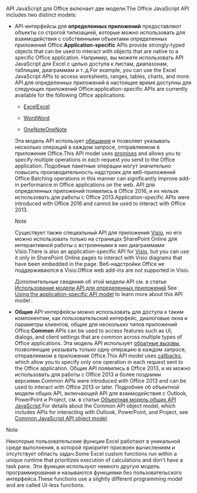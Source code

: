 <span data-ttu-id="8bf0b-101">API JavaScript для Office включает две модели:</span><span class="sxs-lookup"><span data-stu-id="8bf0b-101">The Office JavaScript API includes two distinct models:</span></span>

- <span data-ttu-id="8bf0b-102">API-интерфейсы для **определенных приложений** предоставляют объекты со строгой типизацией, которые можно использовать для взаимодействия с собственными объектами определенных приложений Office.</span><span class="sxs-lookup"><span data-stu-id="8bf0b-102">**Application-specific** APIs provide strongly-typed objects that can be used to interact with objects that are native to a specific Office application.</span></span> <span data-ttu-id="8bf0b-103">Например, вы можете использовать API JavaScript для Excel с целью доступа к листам, диапазонам, таблицам, диаграммам и т. д.</span><span class="sxs-lookup"><span data-stu-id="8bf0b-103">For example, you can use the Excel JavaScript APIs to access worksheets, ranges, tables, charts, and more.</span></span> <span data-ttu-id="8bf0b-104">API для определенных приложений в настоящее время доступны для следующих приложений Office:</span><span class="sxs-lookup"><span data-stu-id="8bf0b-104">application-specific APIs are currently available for the following Office applications:</span></span>

    - [<span data-ttu-id="8bf0b-105">Excel</span><span class="sxs-lookup"><span data-stu-id="8bf0b-105">Excel</span></span>](../reference/overview/excel-add-ins-reference-overview.md)

    - [<span data-ttu-id="8bf0b-106">Word</span><span class="sxs-lookup"><span data-stu-id="8bf0b-106">Word</span></span>](../reference/overview/word-add-ins-reference-overview.md)

    - [<span data-ttu-id="8bf0b-107">OneNote</span><span class="sxs-lookup"><span data-stu-id="8bf0b-107">OneNote</span></span>](../reference/overview/onenote-add-ins-javascript-reference.md)

    <span data-ttu-id="8bf0b-108">Эта модель API использует [обещания](https://developer.mozilla.org/docs/Web/JavaScript/Reference/Global_Objects/Promise) и позволяет указывать несколько операций в каждом запросе, отправляемом в приложение Office.</span><span class="sxs-lookup"><span data-stu-id="8bf0b-108">This API model uses [promises](https://developer.mozilla.org/docs/Web/JavaScript/Reference/Global_Objects/Promise) and allows you to specify multiple operations in each request you send to the Office application.</span></span> <span data-ttu-id="8bf0b-109">Подобные пакетные операции могут значительно повысить производительность надстроек для веб-приложений Office.</span><span class="sxs-lookup"><span data-stu-id="8bf0b-109">Batching operations in this manner can significantly improve add-in performance in Office applications on the web.</span></span> <span data-ttu-id="8bf0b-110">API для определенных приложений появились в Office 2016, и их нельзя использовать для работы с Office 2013.</span><span class="sxs-lookup"><span data-stu-id="8bf0b-110">Application-specific APIs were introduced with Office 2016 and cannot be used to interact with Office 2013.</span></span>

    > [!NOTE]
    > <span data-ttu-id="8bf0b-111">Существует также специальный API для приложения [Visio](../reference/overview/visio-javascript-reference-overview.md), но его можно использовать только на страницах SharePoint Online для интерактивной работы с встроенными в них диаграммами Visio.</span><span class="sxs-lookup"><span data-stu-id="8bf0b-111">There is also an application-specific API for [Visio](../reference/overview/visio-javascript-reference-overview.md), but you can use it only in SharePoint Online pages to interact with Visio diagrams that have been embedded in the page.</span></span> <span data-ttu-id="8bf0b-112">Веб-надстройки Office не поддерживаются в Visio.</span><span class="sxs-lookup"><span data-stu-id="8bf0b-112">Office web add-ins are not supported in Visio.</span></span>

    <span data-ttu-id="8bf0b-113">Дополнительные сведения об этой модели API см. в статье [Использование модели API для определенных приложений](../develop/application-specific-api-model.md).</span><span class="sxs-lookup"><span data-stu-id="8bf0b-113">See [Using the application-specific API model](../develop/application-specific-api-model.md) to learn more about this API model .</span></span>

- <span data-ttu-id="8bf0b-114">**Общие** API-интерфейсы можно использовать для доступа к таким компонентам, как пользовательский интерфейс, диалоговые окна и параметры клиентов, общие для нескольких типов приложений Office.</span><span class="sxs-lookup"><span data-stu-id="8bf0b-114">**Common** APIs can be used to access features such as UI, dialogs, and client settings that are common across multiple types of Office applications.</span></span> <span data-ttu-id="8bf0b-115">Эта модель API использует [обратные вызовы](https://developer.mozilla.org/docs/Glossary/Callback_function), позволяющие указывать только одну операцию в каждом запросе, отправляемом в приложение Office.</span><span class="sxs-lookup"><span data-stu-id="8bf0b-115">This API model uses [callbacks](https://developer.mozilla.org/docs/Glossary/Callback_function), which allow you to specify only one operation in each request sent to the Office application.</span></span> <span data-ttu-id="8bf0b-116">Общие API появились в Office 2013, и их можно использовать для работы с Office 2013 и более поздними версиями.</span><span class="sxs-lookup"><span data-stu-id="8bf0b-116">Common APIs were introduced with Office 2013 and can be used to interact with Office 2013 or later.</span></span> <span data-ttu-id="8bf0b-117">Подробнее об объектной модели общих API, включающей API для взаимодействия с Outlook, PowerPoint и Project, см. в статье [Объектная модель общих API JavaScript](../develop/office-javascript-api-object-model.md).</span><span class="sxs-lookup"><span data-stu-id="8bf0b-117">For details about the Common API object model, which includes APIs for interacting with Outlook, PowerPoint, and Project, see [Common JavaScript API object model](../develop/office-javascript-api-object-model.md).</span></span>

> [!NOTE]
> <span data-ttu-id="8bf0b-118">Некоторые пользовательские функции Excel работают в уникальной среде выполнения, в которой приоритет присвоен вычислениям и отсутствует область задач.</span><span class="sxs-lookup"><span data-stu-id="8bf0b-118">Some Excel custom functions run within a unique runtime that prioritizes execution of calculations and don't have a task pane.</span></span> <span data-ttu-id="8bf0b-119">Эти функции используют немного другую модель программирования и называются функциями без пользовательского интерфейса.</span><span class="sxs-lookup"><span data-stu-id="8bf0b-119">These functions use a slightly different programming model and are called UI-less functions.</span></span>
